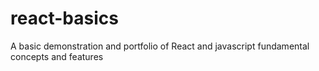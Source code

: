 # react-basics
A basic demonstration and portfolio of React and javascript fundamental concepts and features
